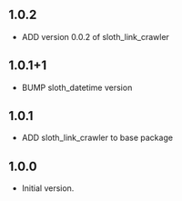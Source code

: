 ## 1.0.2

- ADD version 0.0.2 of sloth_link_crawler

## 1.0.1+1

- BUMP sloth_datetime version

## 1.0.1

- ADD sloth_link_crawler to base package

## 1.0.0

- Initial version.
